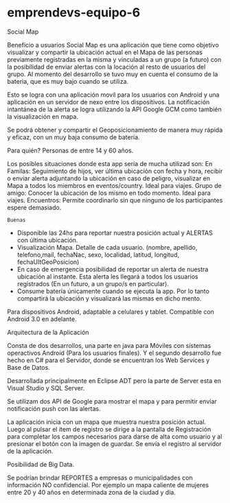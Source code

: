 # emprendevs-equipo-6

Social Map

   Beneficio a usuarios
Social Map es una aplicación que tiene como objetivo visualizar y compartir la ubicación actual en el Mapa de las personas previamente registradas en la misma y vinculadas a un grupo (a futuro) con la posibilidad de enviar alertas con la locación al resto de usuarios del grupo. Al momento del desarrollo se tuvo muy en cuenta el consumo de la bateria, que es muy bajo cuando se utiliza. 

Esto se logra con una aplicación movil para los usuarios con Android y una aplicación en un servidor de nexo entre los dispositivos. La notificación intantánea de la alerta se logra utilizando la API Google GCM como también la visualización en mapa.

Se podrá obtener y compartir el Geoposicionamiento de manera muy rápida y eficaz, con un muy baja consumo de batería. 

Para quién? Personas de entre 14 y 60 años.

Los posibles situaciones donde esta app sería de mucha utilizad son:
  En Familas: Seguimiento de hijos, ver última ubicación con fecha y hora, recibir o enviar alerta adjuntando la ubicación en caso de peligro, visualizar en Mapa a todos los miembros en eventos/country. Ideal para viajes.
  Grupo de amigo: Conocer la ubicación de los mismo en todo momento. Ideal para viajes. 
  Encuentros: Permite coordinarlo sin que ninguno de los participantes espere demasiado.
  

    Buenas
-	Disponible las 24hs para reportar nuestra posición actual y ALERTAS con última ubicación.
-	Visualización Mapa. Detalle de cada usuario. (nombre, apellido, telefono,mail, fechaNac, sexo, localidad, latitud, longitud, fechaUltGeoPosicion)
-	En caso de emergencia posibilidad de reportar un alerta de nuestra ubicación al instante. Esta alerta les llegará a todos los usuarios registrados (En un futuro, a un grupo/s en particular).
-	Consume batería únicamente cuando se ejecuta la app. Por lo tanto compartirá la ubicación y visualizará las mismas en dicho mento.

Para dispositivos Android, adaptable a celulares y tablet. Compatible con Android 3.0 en adelante. 


  Arquitectura de la Aplicación

Consta de dos desarrollos, una parte en java para Móviles con sistemas operactivos Android (Para los usuarios finales). Y el segundo desarrollo fue hecho en C# para el Servidor, donde se encuentran los Web Services y Base de Datos.

Desarrollada principalmente en Eclipse ADT pero la parte de Server esta en Visual Studio y SQL Server.

Se utilizam dos API de Google para mostrar el mapa y para permitir enviar notificación push con las alertas.

La aplicación inicia con un mapa que muestra nuestra posición actual. 
Luego al pulsar el item de registro se dirige a la pantalla de Registración para completar los campos necesarios para darse de alta como usuario y al presionar el botón con la imagen de guardar. Se envía el registro al servidor de la aplicación.


  Posibilidad de Big Data.
  
  Se podrían brindar REPORTES a empresas o municipalidades con información NO confidencial. Por ejemplo un mapa caliente de mujeres entre 20 y 40 años en determinada zona de la ciudad y día.

